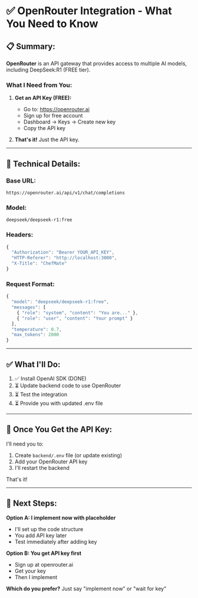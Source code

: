 # ✅ OpenRouter Integration - What You Need to Know

## 📋 **Summary:**

**OpenRouter** is an API gateway that provides access to multiple AI models, including DeepSeek:R1 (FREE tier).

### **What I Need from You:**

1. **Get an API Key (FREE):**
   - Go to: https://openrouter.ai
   - Sign up for free account
   - Dashboard → Keys → Create new key
   - Copy the API key

2. **That's it!** Just the API key.

---

## 🔧 **Technical Details:**

### **Base URL:**
```
https://openrouter.ai/api/v1/chat/completions
```

### **Model:**
```
deepseek/deepseek-r1:free
```

### **Headers:**
```javascript
{
  "Authorization": "Bearer YOUR_API_KEY",
  "HTTP-Referer": "http://localhost:3000",
  "X-Title": "ChefMate"
}
```

### **Request Format:**
```javascript
{
  "model": "deepseek/deepseek-r1:free",
  "messages": [
    { "role": "system", "content": "You are..." },
    { "role": "user", "content": "Your prompt" }
  ],
  "temperature": 0.7,
  "max_tokens": 2000
}
```

---

## ✅ **What I'll Do:**

1. ✅ Install OpenAI SDK (DONE)
2. ⏳ Update backend code to use OpenRouter
3. ⏳ Test the integration
4. ⏳ Provide you with updated .env file

---

## 🚀 **Once You Get the API Key:**

I'll need you to:
1. Create `backend/.env` file (or update existing)
2. Add your OpenRouter API key
3. I'll restart the backend

That's it!

---

## 📝 **Next Steps:**

**Option A: I implement now with placeholder**
- I'll set up the code structure
- You add API key later
- Test immediately after adding key

**Option B: You get API key first**
- Sign up at openrouter.ai
- Get your key
- Then I implement

**Which do you prefer?** Just say "implement now" or "wait for key"

